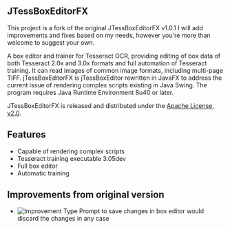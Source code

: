 ## JTessBoxEditorFX

This project is a fork of the original JTessBoxEditorFX v1.0.1
I will add improvements and fixes based on my needs, however you're more than welcome to suggest your own.

A box editor and trainer for Tesseract OCR, providing editing of box data of both Tesseract 2.0x and 3.0x formats and full automation of Tesseract training. It can read images of common image formats, including multi-page TIFF.
jTessBoxEditorFX is jTessBoxEditor rewritten in JavaFX to address the current issue of rendering complex scripts existing in Java Swing. The program requires Java Runtime Environment 8u40 or later.

JTessBoxEditorFX is released and distributed under the [Apache License, v2.0](http://www.apache.org/licenses/LICENSE-2.0).

## Features
- Capable of rendering complex scripts
- Tesseract training executable 3.05dev
- Full box editor
- Automatic training

## Improvements from original version
- ![Improvement Type](https://img.shields.io/badge/improvement-fixed-green.svg?style=flat-square) Prompt to save changes in box editor would discard the changes in any case